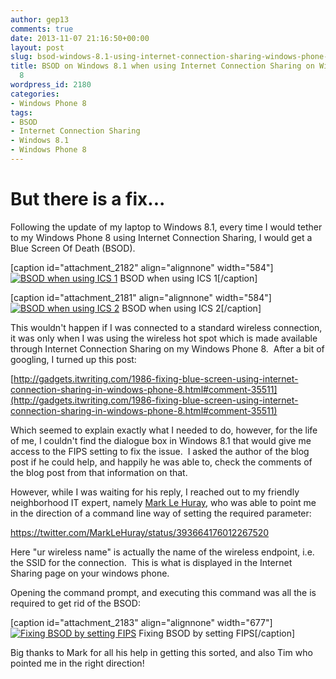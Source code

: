 ```yaml
---
author: gep13
comments: true
date: 2013-11-07 21:16:50+00:00
layout: post
slug: bsod-windows-8.1-using-internet-connection-sharing-windows-phone-8
title: BSOD on Windows 8.1 when using Internet Connection Sharing on Windows Phone
  8
wordpress_id: 2180
categories:
- Windows Phone 8
tags:
- BSOD
- Internet Connection Sharing
- Windows 8.1
- Windows Phone 8
---
```


# But there is a fix...


Following the update of my laptop to Windows 8.1, every time I would tether to my Windows Phone 8 using Internet Connection Sharing, I would get a Blue Screen Of Death (BSOD).

[caption id="attachment_2182" align="alignnone" width="584"][![BSOD when using ICS 1](http://www.gep13.co.uk/blog/wp-content/uploads/2013/11/WP_20131025_07_11_25_Pro-1024x576.jpg)](http://www.gep13.co.uk/blog/bsod-windows-8.1-using-internet-connection-sharing-windows-phone-8/wp_20131025_07_11_25_pro/) BSOD when using ICS 1[/caption]

[caption id="attachment_2181" align="alignnone" width="584"][![BSOD when using ICS 2](http://www.gep13.co.uk/blog/wp-content/uploads/2013/11/WP_20131025_06_56_38_Pro-1024x576.jpg)](http://www.gep13.co.uk/blog/bsod-windows-8.1-using-internet-connection-sharing-windows-phone-8/wp_20131025_06_56_38_pro/) BSOD when using ICS 2[/caption]

This wouldn't happen if I was connected to a standard wireless connection, it was only when I was using the wireless hot spot which is made available through Internet Connection Sharing on my Windows Phone 8.  After a bit of googling, I turned up this post:

[http://gadgets.itwriting.com/1986-fixing-blue-screen-using-internet-connection-sharing-in-windows-phone-8.html#comment-35511](http://gadgets.itwriting.com/1986-fixing-blue-screen-using-internet-connection-sharing-in-windows-phone-8.html#comment-35511)

Which seemed to explain exactly what I needed to do, however, for the life of me, I couldn't find the dialogue box in Windows 8.1 that would give me access to the FIPS setting to fix the issue.  I asked the author of the blog post if he could help, and happily he was able to, check the comments of the blog post from that information on that.

However, while I was waiting for his reply, I reached out to my friendly neighborhood IT expert, namely [Mark Le Huray](https://twitter.com/MarkLeHuray), who was able to point me in the direction of a command line way of setting the required parameter:

https://twitter.com/MarkLeHuray/status/393664176012267520

Here "ur wireless name" is actually the name of the wireless endpoint, i.e. the SSID for the connection.  This is what is displayed in the Internet Sharing page on your windows phone.

Opening the command prompt, and executing this command was all the is required to get rid of the BSOD:

[caption id="attachment_2183" align="alignnone" width="677"][![Fixing BSOD by setting FIPS](http://www.gep13.co.uk/blog/wp-content/uploads/2013/11/2013-11-05_0741.png)](http://www.gep13.co.uk/blog/bsod-windows-8.1-using-internet-connection-sharing-windows-phone-8/2013-11-05_0741/) Fixing BSOD by setting FIPS[/caption]

Big thanks to Mark for all his help in getting this sorted, and also Tim who pointed me in the right direction!
